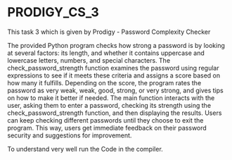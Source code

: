 # PRODIGY_CS_3
This task 3 which is given by Prodigy - Password Complexity Checker 

The provided Python program checks how strong a password is by looking at several factors: its length, and whether it contains uppercase and lowercase letters, numbers, and special characters. The check_password_strength function examines the password using regular expressions to see if it meets these criteria and assigns a score based on how many it fulfills. Depending on the score, the program rates the password as very weak, weak, good, strong, or very strong, and gives tips on how to make it better if needed. The main function interacts with the user, asking them to enter a password, checking its strength using the check_password_strength function, and then displaying the results. Users can keep checking different passwords until they choose to exit the program. This way, users get immediate feedback on their password security and suggestions for improvement.

To understand very well run the Code in the compiler.
